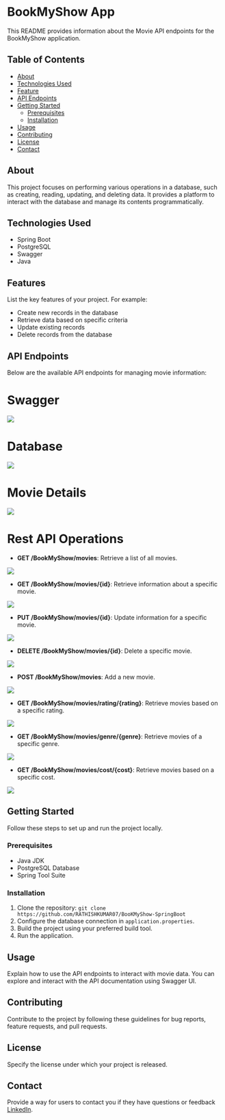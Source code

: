 # BookMyShow App

This README provides information about the Movie API endpoints for the BookMyShow application.

## Table of Contents

- [About](#about)
- [Technologies Used](#technologies-used)
- [Feature](#features)
- [API Endpoints](#api-endpoints)
- [Getting Started](#getting-started)
  - [Prerequisites](#prerequisites)
  - [Installation](#installation)
- [Usage](#usage)
- [Contributing](#contributing)
- [License](#license)
- [Contact](#contact)

## About

This project focuses on performing various operations in a database, such as creating, reading, updating, and deleting data. It provides a platform to interact with the database and manage its contents programmatically.

## Technologies Used

- Spring Boot
- PostgreSQL
- Swagger
- Java

## Features

List the key features of your project. For example:
- Create new records in the database
- Retrieve data based on specific criteria
- Update existing records
- Delete records from the database

## API Endpoints

Below are the available API endpoints for managing movie information:
# Swagger
<img src="https://github.com/RATHISHKUMAR07/BooKMyShow-SpringBoot/blob/springboot/BookMyShowApp/Output/Swagger.JPG">

# Database
<img src="https://github.com/RATHISHKUMAR07/BooKMyShow-SpringBoot/blob/springboot/BookMyShowApp/Output/Database.JPG">

# Movie Details
<img src="https://github.com/RATHISHKUMAR07/BooKMyShow-SpringBoot/blob/springboot/BookMyShowApp/Output/Movie%20Contraints.JPG">

# Rest API Operations
- **GET /BookMyShow/movies**: Retrieve a list of all movies.
  
<img src="https://github.com/RATHISHKUMAR07/BooKMyShow-SpringBoot/blob/springboot/BookMyShowApp/Output/getAll.JPG">

- **GET /BookMyShow/movies/{id}**: Retrieve information about a specific movie.
  
<img src="https://github.com/RATHISHKUMAR07/BooKMyShow-SpringBoot/blob/springboot/BookMyShowApp/Output/getId.JPG">

- **PUT /BookMyShow/movies/{id}**: Update information for a specific movie.
  
<img src="https://github.com/RATHISHKUMAR07/BooKMyShow-SpringBoot/blob/springboot/BookMyShowApp/Output/update.JPG">

- **DELETE /BookMyShow/movies/{id}**: Delete a specific movie.
  
<img src="https://github.com/RATHISHKUMAR07/BooKMyShow-SpringBoot/blob/springboot/BookMyShowApp/Output/delete.JPG">

- **POST /BookMyShow/movies**: Add a new movie.
  
<img src="https://github.com/RATHISHKUMAR07/BooKMyShow-SpringBoot/blob/springboot/BookMyShowApp/Output/addMovie.JPG">

- **GET /BookMyShow/movies/rating/{rating}**: Retrieve movies based on a specific rating.
  
<img src="https://github.com/RATHISHKUMAR07/BooKMyShow-SpringBoot/blob/springboot/BookMyShowApp/Output/rating.JPG">

- **GET /BookMyShow/movies/genre/{genre}**: Retrieve movies of a specific genre.
  
<img src="https://github.com/RATHISHKUMAR07/BooKMyShow-SpringBoot/blob/springboot/BookMyShowApp/Output/genre.JPG">

- **GET /BookMyShow/movies/cost/{cost}**: Retrieve movies based on a specific cost.
  
<img src="https://github.com/RATHISHKUMAR07/BooKMyShow-SpringBoot/blob/springboot/BookMyShowApp/Output/cost.JPG">

  
## Getting Started

Follow these steps to set up and run the project locally.

### Prerequisites

- Java JDK
- PostgreSQL Database
- Spring Tool Suite

### Installation

1. Clone the repository: `git clone https://github.com/RATHISHKUMAR07/BooKMyShow-SpringBoot`
2. Configure the database connection in `application.properties`.
3. Build the project using your preferred build tool.
4. Run the application.

## Usage

Explain how to use the API endpoints to interact with movie data. You can explore and interact with the API documentation using Swagger UI.

## Contributing

Contribute to the project by following these guidelines for bug reports, feature requests, and pull requests.

## License

Specify the license under which your project is released.

## Contact

Provide a way for users to contact you if they have questions or feedback <a href="https://www.linkedin.com/in/rathishkumar-m/">LinkedIn</a>.

